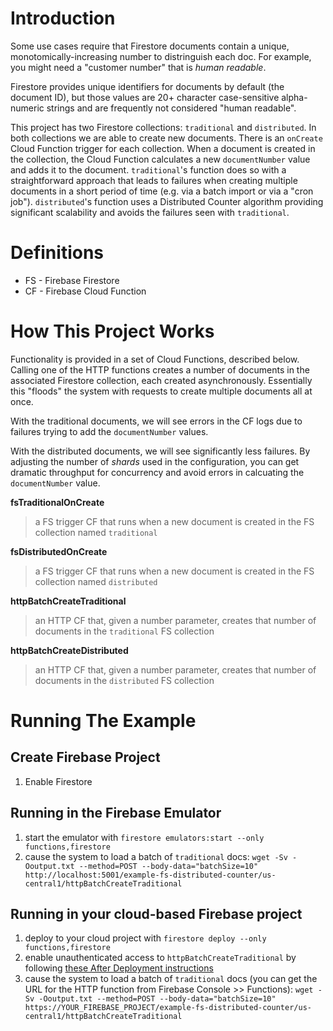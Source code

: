 # Introduction
Some use cases require that Firestore documents contain a unique, monotomically-increasing number to distringuish each doc.  For example, you might need a "customer number" that is *human readable*.

Firestore provides unique identifiers for documents by default (the document ID), but those values are 20+ character case-sensitive alpha-numeric strings and are frequently not considered "human readable".

This project has two Firestore collections:  `traditional` and `distributed`.  In both collections we are able to create new documents.  There is an `onCreate` Cloud Function trigger for each collection.  When a document is created in the collection, the Cloud Function calculates a new `documentNumber` value and adds it to the document.  `traditional`'s function does so with a straightforward approach that leads to failures when creating multiple documents in a short period of time (e.g. via a batch import or via a "cron job").  `distributed`'s function uses a Distributed Counter algorithm providing significant scalability and avoids the failures seen with `traditional`.

# Definitions

- FS - Firebase Firestore
- CF - Firebase Cloud Function

# How This Project Works

Functionality is provided in a set of Cloud Functions, described below.  Calling one of the HTTP functions creates a number of documents in the associated Firestore collection, each created asynchronously.  Essentially this "floods" the system with requests to create multiple documents all at once.

With the traditional documents, we will see errors in the CF logs due to failures trying to add the `documentNumber` values.

With the distributed documents, we will see significantly less failures.  By adjusting the number of *shards* used in the configuration, you can get dramatic throughput for concurrency and avoid errors in calcuating the `documentNumber` value.

**fsTraditionalOnCreate**
> a FS trigger CF that runs when a new document is created in the FS collection named `traditional`

**fsDistributedOnCreate**
> a FS trigger CF that runs when a new document is created in the FS collection named `distributed`

**httpBatchCreateTraditional**
> an HTTP CF that, given a number parameter, creates that number of documents in the `traditional` FS collection

**httpBatchCreateDistributed**
> an HTTP CF that, given a number parameter, creates that number of documents in the `distributed` FS collection

# Running The Example

## Create Firebase Project

1. Enable Firestore

## Running in the Firebase Emulator

1. start the emulator with `firestore emulators:start --only functions,firestore`
1. cause the system to load a batch of `traditional` docs:
   `wget -Sv -Ooutput.txt --method=POST --body-data="batchSize=10" http://localhost:5001/example-fs-distributed-counter/us-central1/httpBatchCreateTraditional`

## Running in your cloud-based Firebase project

1. deploy to your cloud project with `firestore deploy --only functions,firestore`
1. enable unauthenticated access to `httpBatchCreateTraditional` by following [these After Deployment instructions](https://cloud.google.com/functions/docs/securing/managing-access-iam#after_deployment)
1. cause the system to load a batch of `traditional` docs (you can get the URL for the HTTP function from Firebase Console >> Functions):
   `wget -Sv -Ooutput.txt --method=POST --body-data="batchSize=10" https://YOUR_FIREBASE_PROJECT/example-fs-distributed-counter/us-central1/httpBatchCreateTraditional`

